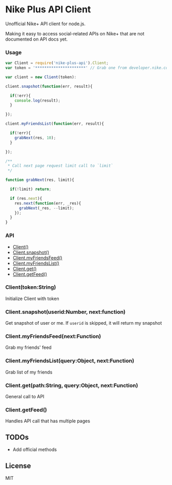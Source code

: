 # Nike Plus API Client

Unofficial Nike+ API client for node.js.

Making it easy to access social-related APIs on Nike+ that are not documented on API docs yet.

### Usage

```javascript
var Client = require('nike-plus-api').Client;
var token = '**********************' // Grab one from developer.nike.com

var client = new Client(token):

client.snapshot(function(err, result){

  if(!err){
    console.log(result);
  }

});

client.myFriendsList(function(err, result){

  if(!err){
    grabNext(res, 10);
  }

});

/**
 * Call next page request limit call to `limit`
 */

function grabNext(res, limit){

  if(!limit) return;

  if (res.next){
    res.next(function(err, _res){
      grabNext(_res, --limit);
    });
  }
}

```

### API

  - [Client()](#clienttokenstring)
  - [Client.snapshot()](#clientsnapshotuseridnumber-nextfunction)
  - [Client.myFriendsFeed()](#clientmyfriendsfeednextfunction)
  - [Client.myFriendsList()](#clientmyfriendslistqueryobject-nextfunction)
  - [Client.get()](#clientgetpathstring-queryobject-nextfunction)
  - [Client.getFeed()](#clientgetpathstring-queryobject-nextfunction)

### Client(token:String)

  Initialize Client with token

### Client.snapshot(userid:Number, next:function)

  Get snapshot of user or me.
  If `userid` is skipped, it will return my snapshot

### Client.myFriendsFeed(next:Function)

  Grab my friends' feed

### Client.myFriendsList(query:Object, next:Function)

  Grab list of my friends

### Client.get(path:String, query:Object, next:Function)

  General call to API

### Client.getFeed()

  Handles API call that has multiple pages


## TODOs

- Add official methods

## License
MIT

